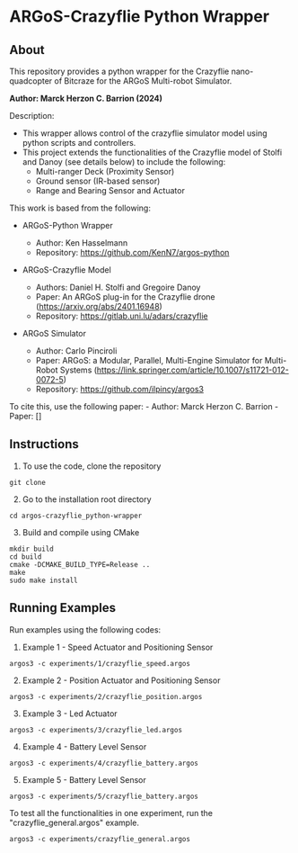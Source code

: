 # ARGoS-Crazyflie Python Wrapper

## About

This repository provides a python wrapper for the Crazyflie nano-quadcopter of Bitcraze for the ARGoS Multi-robot Simulator.

**Author: Marck Herzon C. Barrion (2024)**

Description:
* This wrapper allows control of the crazyflie simulator model using python scripts and controllers.
* This project extends the functionalities of the Crazyflie model of Stolfi and Danoy (see details below) to include the following:
    - Multi-ranger Deck (Proximity Sensor)
    - Ground sensor (IR-based sensor)
    - Range and Bearing Sensor and Actuator

This work is based from the following:
* ARGoS-Python Wrapper 
    - Author: Ken Hasselmann
    - Repository: https://github.com/KenN7/argos-python

* ARGoS-Crazyflie Model
    - Authors: Daniel H. Stolfi and Gregoire Danoy
    - Paper: An ARGoS plug-in for the Crazyflie drone (https://arxiv.org/abs/2401.16948)
    - Repository: https://gitlab.uni.lu/adars/crazyflie

* ARGoS Simulator
    - Author: Carlo Pinciroli
    - Paper: ARGoS: a Modular, Parallel, Multi-Engine Simulator for Multi-Robot Systems (https://link.springer.com/article/10.1007/s11721-012-0072-5)
    - Repository: https://github.com/ilpincy/argos3

To cite this, use the following paper:
    - Author: Marck Herzon C. Barrion
    - Paper: []

## Instructions

1. To use the code, clone the repository
```shell
git clone 
```

2. Go to the installation root directory

```shell
cd argos-crazyflie_python-wrapper
```

3. Build and compile using CMake

```shell
mkdir build
cd build
cmake -DCMAKE_BUILD_TYPE=Release ..
make
sudo make install
```

## Running Examples

Run examples using the following codes:

1. Example 1 - Speed Actuator and Positioning Sensor
```shell
argos3 -c experiments/1/crazyflie_speed.argos
```

2. Example 2 - Position Actuator and Positioning Sensor
```shell
argos3 -c experiments/2/crazyflie_position.argos
```

3. Example 3 - Led Actuator
```shell
argos3 -c experiments/3/crazyflie_led.argos
```

4. Example 4 - Battery Level Sensor
```shell
argos3 -c experiments/4/crazyflie_battery.argos
```

5. Example 5 - Battery Level Sensor
```shell
argos3 -c experiments/5/crazyflie_battery.argos
```

To test all the functionalities in one experiment, run the "crazyflie_general.argos" example.

```shell
argos3 -c experiments/crazyflie_general.argos
```
